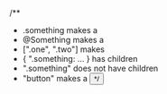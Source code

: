 /\*\*

- .something makes a <div className={css.something}>
- @Something makes a <Something>
- [".one", ".two"] makes <div><div className="one" /><div className="two" /></div>
- { ".something: ... } has children
- ".something" does not have children
- "button" makes a <button />
  \*/
